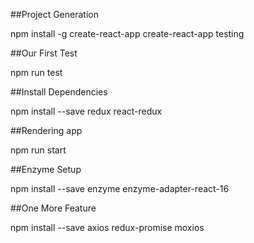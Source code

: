 ##Project Generation

npm install -g create-react-app
create-react-app testing

##Our First Test

npm run test

##Install Dependencies

npm install --save redux react-redux

##Rendering app

npm run start

##Enzyme Setup

npm install --save enzyme enzyme-adapter-react-16

##One More Feature

npm install --save axios redux-promise moxios
